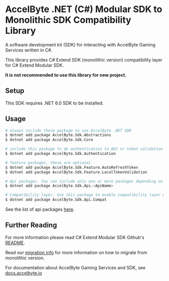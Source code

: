 # AccelByte .NET (C#) Modular SDK to Monolithic SDK Compatibility Library

A software development kit (SDK) for interacting with AccelByte Gaming Services written in C#.

This library provides C# Extend SDK (monolithic version) compatibility layer for C# Extend Modular SDK.

**It is not recommended to use this library for new project.**

## Setup

This SDK requires .NET 6.0 SDK to be installed.

## Usage

```bash
# always include these package to use AccelByte .NET SDK
$ dotnet add package AccelByte.Sdk.Abstractions
$ dotnet add package AccelByte.Sdk.Core

# include this package to do authentication to AGS or token validation
$ dotnet add package AccelByte.Sdk.Authentication

# feature packages, these are optional
$ dotnet add package AccelByte.Sdk.Feature.AutoRefreshToken
$ dotnet add package AccelByte.Sdk.Feature.LocalTokenValidation

# Api packages. You can include only one or more packages depending on your need.
$ dotnet add package AccelByte.Sdk.Api.<ApiName>

# Compatibility layer. Use this package to enable compatibility layer with monolithic sdk version.
$ dotnet add package AccelByte.Sdk.Api.Compat
```

See the list of api packages [here](apis/).

## Further Reading

For more information please read C# Extend Modular SDK Github's [README](https://github.com/AccelByte/accelbyte-csharp-modular-sdk/blob/main/README.md).

Read our [migration info](https://github.com/AccelByte/accelbyte-csharp-modular-sdk/blob/main/MIGRATION.md) for more information on how to migrate from monolithic version.

For documentation about AccelByte Gaming Services and SDK, see [docs.accelbyte.io](https://docs.accelbyte.io/)
